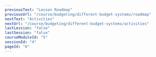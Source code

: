 ```yaml
---
previousText: "Lesson Roadmap"
previousUrl: "/course/budgeting/different-budget-systems/roadmap"
nextText: "Activities"
nextUrl: "/course/budgeting/different-budget-systems/activities"
lastLession: "false"
lastSession: "false"
courseModuleId: "5"
sessionId: "4"
pageId: "6"
---
```



